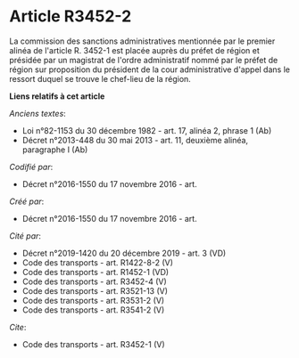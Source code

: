 # Article R3452-2

La commission des sanctions administratives mentionnée par le premier alinéa de l'article R. 3452-1 est placée auprès du
préfet de région et présidée par un magistrat de l'ordre administratif nommé par le préfet de région sur proposition du
président de la cour administrative d'appel dans le ressort duquel se trouve le chef-lieu de la région.

**Liens relatifs à cet article**

_Anciens textes_:

  - Loi n°82-1153 du 30 décembre 1982 - art. 17, alinéa 2, phrase 1  (Ab)
  - Décret n°2013-448 du 30 mai 2013 - art. 11, deuxième alinéa, paragraphe I  (Ab)

_Codifié par_:

  - Décret n°2016-1550 du 17 novembre 2016 - art.

_Créé par_:

  - Décret n°2016-1550 du 17 novembre 2016 - art.

_Cité par_:

  - Décret n°2019-1420 du 20 décembre 2019 - art. 3 (VD)
  - Code des transports - art. R1422-8-2 (V)
  - Code des transports - art. R1452-1 (VD)
  - Code des transports - art. R3452-4 (V)
  - Code des transports - art. R3521-13 (V)
  - Code des transports - art. R3531-2 (V)
  - Code des transports - art. R3541-2 (V)

_Cite_:

  - Code des transports - art. R3452-1 (V)
